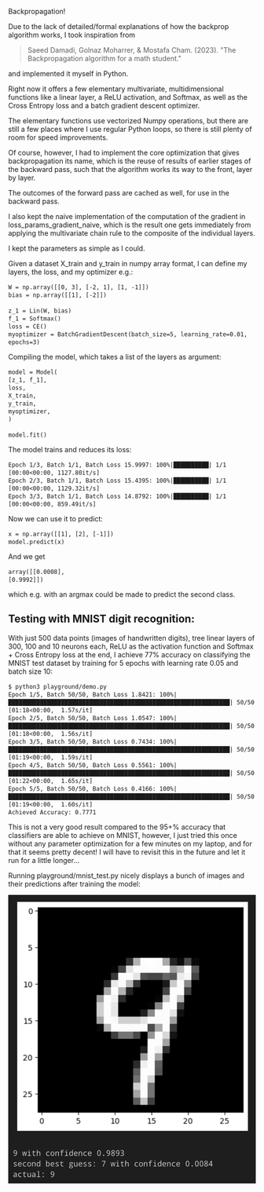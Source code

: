 Backpropagation!

Due to the lack of detailed/formal explanations of how the backprop algorithm works, I took inspiration from

> Saeed Damadi, Golnaz Moharrer, & Mostafa Cham. (2023). "The Backpropagation algorithm for a math student."

and implemented it myself in Python.

Right now it offers a few elementary multivariate, multidimensional functions like a linear layer, a ReLU activation,
and Softmax, as well as the Cross Entropy loss and a batch gradient descent optimizer.

The elementary functions use vectorized Numpy operations, but there are still a few places where I use regular Python
loops, so there is still plenty of room for speed improvements.

Of course, however, I had to implement the core optimization that gives backpropagation its name, which is the reuse of
results of earlier stages of the backward pass, such that the algorithm works its way to the front, layer by layer.

The outcomes of the forward pass are cached as well, for use in the backward pass.

I also kept the naive implementation of the computation of the gradient in loss_params_gradient_naive, which is the
result one gets immediately from applying the multivariate chain rule to the composite of the individual layers.

I kept the parameters as simple as I could.

Given a dataset X_train and y_train in numpy array format, I can define my layers, the loss, and my optimizer e.g.:

```
W = np.array([[0, 3], [-2, 1], [1, -1]])
bias = np.array([[1], [-2]])

z_1 = Lin(W, bias)
f_1 = Softmax()
loss = CE()
myoptimizer = BatchGradientDescent(batch_size=5, learning_rate=0.01, epochs=3)
```

Compiling the model, which takes a list of the layers as argument:

```
model = Model(
[z_1, f_1],
loss,
X_train,
y_train,
myoptimizer,
)

model.fit()
```

The model trains and reduces its loss:

```
Epoch 1/3, Batch 1/1, Batch Loss 15.9997: 100%|██████████| 1/1 [00:00<00:00, 1127.80it/s]
Epoch 2/3, Batch 1/1, Batch Loss 15.4395: 100%|██████████| 1/1 [00:00<00:00, 1129.32it/s]
Epoch 3/3, Batch 1/1, Batch Loss 14.8792: 100%|██████████| 1/1 [00:00<00:00, 859.49it/s]
```

Now we can use it to predict:

```
x = np.array([[1], [2], [-1]])
model.predict(x)
```

And we get

```
array([[0.0008],
[0.9992]])
```

which e.g. with an argmax could be made to predict the second class.

## Testing with MNIST digit recognition:

With just 500 data points (images of handwritten digits), tree linear layers of 300, 100 and 10 neurons each, ReLU as
the activation function and Softmax + Cross Entropy loss at the end, I achieve 77% accuracy on classifying the MNIST test
dataset by training for 5 epochs with learning rate 0.05 and batch size 10:

```
$ python3 playground/demo.py
Epoch 1/5, Batch 50/50, Batch Loss 1.8421: 100%|███████████████████████████████████████████████████████████████| 50/50 [01:18<00:00,  1.57s/it]
Epoch 2/5, Batch 50/50, Batch Loss 1.0547: 100%|███████████████████████████████████████████████████████████████| 50/50 [01:18<00:00,  1.56s/it]
Epoch 3/5, Batch 50/50, Batch Loss 0.7434: 100%|███████████████████████████████████████████████████████████████| 50/50 [01:19<00:00,  1.59s/it]
Epoch 4/5, Batch 50/50, Batch Loss 0.5561: 100%|███████████████████████████████████████████████████████████████| 50/50 [01:22<00:00,  1.65s/it]
Epoch 5/5, Batch 50/50, Batch Loss 0.4166: 100%|███████████████████████████████████████████████████████████████| 50/50 [01:19<00:00,  1.60s/it]
Achieved Accuracy: 0.7771
```

This is not a very good result compared to the 95+% accuracy that classifiers are able to achieve on MNIST, however, I
just tried this once without any parameter optimization for a few minutes on my laptop, and for that it seems pretty
decent!
I will have to revisit this in the future and let it run for a little longer...

Running playground/mnist_test.py nicely displays a bunch of images and their predictions after training the model:


![](assets/20240319_051031_9classified.png)
